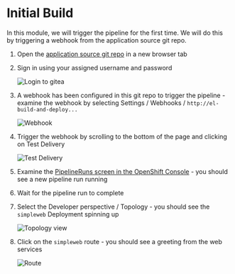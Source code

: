 # Initial Build

In this module, we will trigger the pipeline for the first time. We will do this by triggering a webhook from the application source git repo.

01. Open the [application source git repo]({{GIT_URL}}/{{USER_ID}}/sample-app) in a new browser tab

01. Sign in using your assigned username and password

	![Login to gitea](/workshop/cicd-workshop/asset/images/login_to_gitea.png)

01. A webhook has been configured in this git repo to trigger the pipeline - examine the webhook by selecting Settings / Webhooks / `http://el-build-and-deploy...`

	![Webhook](/workshop/cicd-workshop/asset/images/webhook.png)

01. Trigger the webhook by scrolling to the bottom of the page and clicking on Test Delivery

	![Test Delivery](/workshop/cicd-workshop/asset/images/test_delivery.png)

01. Examine the [PipelineRuns screen in the OpenShift Console]({{CONSOLE_URL}}/pipelines/ns/{{USER_ID}}/pipeline-runs) - you should see a new pipeline run running

01. Wait for the pipeline run to complete

01. Select the Developer perspective / Topology - you should see the `simpleweb` Deployment spinning up

	![Topology view](/workshop/cicd-workshop/asset/images/topology_view.png)

01. Click on the `simpleweb` route - you should see a greeting from the web services

	![Route](/workshop/cicd-workshop/asset/images/route.png)
